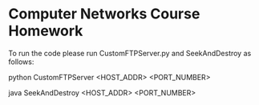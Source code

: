 # Computer Networks Course Homework

To run the code please run CustomFTPServer.py and SeekAndDestroy as follows:

python CustomFTPServer <HOST_ADDR> <PORT_NUMBER>

java SeekAndDestroy <HOST_ADDR> <PORT_NUMBER>
